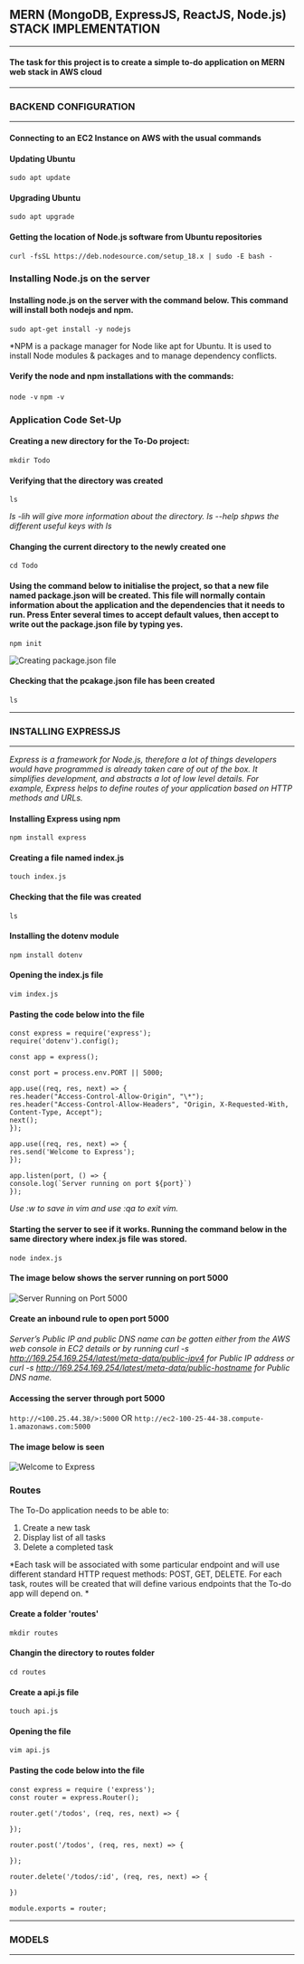## MERN (MongoDB, ExpressJS, ReactJS, Node.js) STACK IMPLEMENTATION
---
#### The task for this project is to create a simple to-do application on MERN web stack in AWS cloud

---
### BACKEND CONFIGURATION
---

#### Connecting to an EC2 Instance on AWS with the usual commands

#### Updating Ubuntu
```sudo apt update```

#### Upgrading Ubuntu
```sudo apt upgrade```

#### Getting the location of Node.js software from Ubuntu repositories
```curl -fsSL https://deb.nodesource.com/setup_18.x | sudo -E bash -```

### Installing Node.js on the server

#### Installing node.js on the server with the command below. This command will install both nodejs and npm. 
```sudo apt-get install -y nodejs```

*NPM is a package manager for Node like apt for Ubuntu. It is used to install Node modules & packages and to manage dependency conflicts.

#### Verify the node and npm installations with the commands:
```node -v```
```npm -v```

### Application Code Set-Up

#### Creating a new directory for the To-Do project:
```mkdir Todo```

#### Verifying that the directory was created
```ls```

*ls -lih will give more information about the directory. ls --help shpws the different useful keys with ls*

#### Changing the current directory to the newly created one

```cd Todo```

#### Using the command below to initialise the project, so that a new file named package.json will be created. This file will normally contain information about the application and the dependencies that it needs to run. Press Enter several times to accept default values, then accept to write out the package.json file by typing yes.
```npm init```

![Creating package.json file](https://github.com/Abbysola/DevOps-Proj/blob/70ac82ad681469ef9b66964969c668fcfc6e9135/Images/Screenshot%202023-02-25%20at%2016.08.11.png)

#### Checking that the pcakage.json file has been created
```ls```

---
### INSTALLING EXPRESSJS
---

*Express is a framework for Node.js, therefore a lot of things developers would have programmed is already taken care of out of the box. It simplifies development, and abstracts a lot of low level details. For example, Express helps to define routes of your application based on HTTP methods and URLs.*

#### Installing Express using npm
```npm install express```

#### Creating a file named index.js
```touch index.js```

#### Checking that the file was created
```ls```

#### Installing the dotenv module
```npm install dotenv```

#### Opening the index.js file
```vim index.js```

#### Pasting the code below into the file
```
const express = require('express');
require('dotenv').config();

const app = express();

const port = process.env.PORT || 5000;

app.use((req, res, next) => {
res.header("Access-Control-Allow-Origin", "\*");
res.header("Access-Control-Allow-Headers", "Origin, X-Requested-With, Content-Type, Accept");
next();
});

app.use((req, res, next) => {
res.send('Welcome to Express');
});

app.listen(port, () => {
console.log(`Server running on port ${port}`)
});
```

*Use :w to save in vim and use :qa to exit vim.*

#### Starting the server to see if it works. Running the command below in the same directory where index.js file was stored.
```node index.js```

#### The image below shows the server running on port 5000
![Server Running on Port 5000](https://github.com/Abbysola/DevOps-Proj/blob/70ac82ad681469ef9b66964969c668fcfc6e9135/Images/Screenshot%202023-02-25%20at%2016.29.22.png)

#### Create an inbound rule to open port 5000

*Server’s Public IP and public DNS name can be gotten either from the AWS web console in EC2 details or by running curl -s http://169.254.169.254/latest/meta-data/public-ipv4 for Public IP address or curl -s http://169.254.169.254/latest/meta-data/public-hostname for Public DNS name.*

#### Accessing the server through port 5000
```http://<100.25.44.38/>:5000``` 
OR
```http://ec2-100-25-44-38.compute-1.amazonaws.com:5000```

#### The image below is seen
![Welcome to Express](https://github.com/Abbysola/DevOps-Proj/blob/70ac82ad681469ef9b66964969c668fcfc6e9135/Images/Screenshot%202023-02-25%20at%2016.43.01.png)

### Routes
The To-Do application needs to be able to:
1. Create a new task
1. Display list of all tasks
1. Delete a completed task

*Each task will be associated with some particular endpoint and will use different standard HTTP request methods: POST, GET, DELETE. For each task, routes will be created that will define various endpoints that the To-do app will depend on. *

#### Create a folder 'routes'
```mkdir routes```

#### Changin the directory to routes folder
```cd routes```

#### Create a api.js file
```touch api.js```

#### Opening the file
```vim api.js```

#### Pasting the code below into the file

```
const express = require ('express');
const router = express.Router();

router.get('/todos', (req, res, next) => {

});

router.post('/todos', (req, res, next) => {

});

router.delete('/todos/:id', (req, res, next) => {

})

module.exports = router;
```

---
### MODELS
---



























